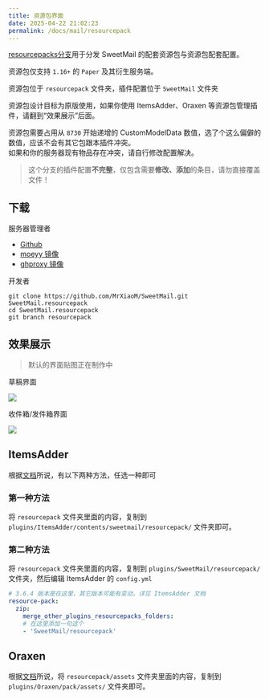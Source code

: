 ```yaml
---
title: 资源包界面
date: 2025-04-22 21:02:23
permalink: /docs/mail/resourcepack
---
```


[resourcepacks分支](https://github.com/MrXiaoM/SweetMail/tree/resourcepacks)用于分发 SweetMail 的配套资源包与资源包配套配置。

资源包仅支持 `1.16+` 的 `Paper` 及其衍生服务端。

资源包位于 `resourcepack` 文件夹，插件配置位于 `SweetMail` 文件夹

资源包设计目标为原版使用，如果你使用 ItemsAdder、Oraxen 等资源包管理插件，请翻到“效果展示”后面。

资源包需要占用从 `8730` 开始递增的 CustomModelData 数值，选了个这么偏僻的数值，应该不会有其它包跟本插件冲突。  
如果和你的服务器现有物品存在冲突，请自行修改配置解决。

> 这个分支的插件配置**不完整**，仅包含需要**修改、添加**的条目，请勿直接覆盖文件！

## 下载

服务器管理者
+ [Github](https://github.com/MrXiaoM/SweetMail/archive/refs/heads/resourcepacks.zip)
+ [moeyy 镜像](https://github.moeyy.xyz/https://github.com/MrXiaoM/SweetMail/archive/resourcepacks.zip)
+ [ghproxy 镜像](https://ghproxy.net/https://github.com/MrXiaoM/SweetMail/archive/resourcepacks.zip)

开发者
```shell
git clone https://github.com/MrXiaoM/SweetMail.git SweetMail.resourcepack
cd SweetMail.resourcepack
git branch resourcepack
```

## 效果展示

> 默认的界面贴图正在制作中

草稿界面

![](https://pic1.imgdb.cn/item/67c59a63d0e0a243d40add4a.png)

收件箱/发件箱界面

![](https://pic1.imgdb.cn/item/680a59fe58cb8da5c8c9433b.png)

## ItemsAdder

根据[文档](https://itemsadder.devs.beer/plugin-usage/merge-resourcepacks)所说，有以下两种方法，任选一种即可

### 第一种方法
将 `resourcepack` 文件夹里面的内容，复制到 `plugins/ItemsAdder/contents/sweetmail/resourcepack/` 文件夹即可。

### 第二种方法
将 `resourcepack` 文件夹里面的内容，复制到 `plugins/SweetMail/resourcepack/` 文件夹，然后编辑 ItemsAdder 的 `config.yml`
```yaml
# 3.6.4 版本是在这里，其它版本可能有变动，详见 ItemsAdder 文档
resource-pack:
  zip:
    merge_other_plugins_resourcepacks_folders:
    # 在这里添加一句这个
    - 'SweetMail/resourcepack'
```

## Oraxen

根据[文档](https://docs.oraxen.com/faq#oraxen-is-using-its-own-resource-pack-can-i-still-use-mine)所说，将 `resourcepack/assets` 文件夹里面的内容，复制到 `plugins/Oraxen/pack/assets/` 文件夹即可。
